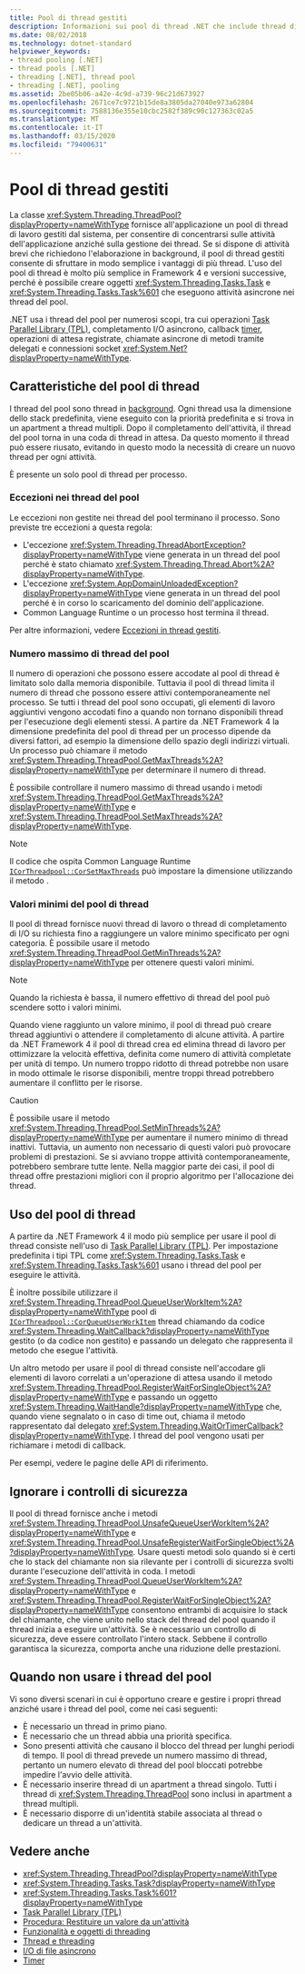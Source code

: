 ```yaml
---
title: Pool di thread gestiti
description: Informazioni sui pool di thread .NET che include thread di lavoro in background
ms.date: 08/02/2018
ms.technology: dotnet-standard
helpviewer_keywords:
- thread pooling [.NET]
- thread pools [.NET]
- threading [.NET], thread pool
- threading [.NET], pooling
ms.assetid: 2be05b06-a42e-4c9d-a739-96c21d673927
ms.openlocfilehash: 2671ce7c9721b15de8a3805da27040e973a62804
ms.sourcegitcommit: 7588136e355e10cbc2582f389c90c127363c02a5
ms.translationtype: MT
ms.contentlocale: it-IT
ms.lasthandoff: 03/15/2020
ms.locfileid: "79400631"
---
```

# <a name="the-managed-thread-pool"></a>Pool di thread gestiti

La classe <xref:System.Threading.ThreadPool?displayProperty=nameWithType> fornisce all'applicazione un pool di thread di lavoro gestiti dal sistema, per consentire di concentrarsi sulle attività dell'applicazione anziché sulla gestione dei thread. Se si dispone di attività brevi che richiedono l'elaborazione in background, il pool di thread gestiti consente di sfruttare in modo semplice i vantaggi di più thread. L'uso del pool di thread è molto più semplice in Framework 4 e versioni successive, perché è possibile creare oggetti <xref:System.Threading.Tasks.Task> e <xref:System.Threading.Tasks.Task%601> che eseguono attività asincrone nei thread del pool.  
  
.NET usa i thread del pool per numerosi scopi, tra cui operazioni [Task Parallel Library (TPL)](../parallel-programming/task-parallel-library-tpl.md), completamento I/O asincrono, callback [timer](timers.md), operazioni di attesa registrate, chiamate asincrone di metodi tramite delegati e connessioni socket <xref:System.Net?displayProperty=nameWithType>.  

## <a name="thread-pool-characteristics"></a>Caratteristiche del pool di thread

I thread del pool sono thread in [background](foreground-and-background-threads.md). Ogni thread usa la dimensione dello stack predefinita, viene eseguito con la priorità predefinita e si trova in un apartment a thread multipli. Dopo il completamento dell'attività, il thread del pool torna in una coda di thread in attesa. Da questo momento il thread può essere riusato, evitando in questo modo la necessità di creare un nuovo thread per ogni attività.
  
È presente un solo pool di thread per processo.  
  
### <a name="exceptions-in-thread-pool-threads"></a>Eccezioni nei thread del pool

Le eccezioni non gestite nei thread del pool terminano il processo. Sono previste tre eccezioni a questa regola:  
  
- L'eccezione <xref:System.Threading.ThreadAbortException?displayProperty=nameWithType> viene generata in un thread del pool perché è stato chiamato <xref:System.Threading.Thread.Abort%2A?displayProperty=nameWithType>.  
- L'eccezione <xref:System.AppDomainUnloadedException?displayProperty=nameWithType> viene generata in un thread del pool perché è in corso lo scaricamento del dominio dell'applicazione.  
- Common Language Runtime o un processo host termina il thread.  
  
Per altre informazioni, vedere [Eccezioni in thread gestiti](exceptions-in-managed-threads.md).  
  
### <a name="maximum-number-of-thread-pool-threads"></a>Numero massimo di thread del pool

Il numero di operazioni che possono essere accodate al pool di thread è limitato solo dalla memoria disponibile. Tuttavia il pool di thread limita il numero di thread che possono essere attivi contemporaneamente nel processo. Se tutti i thread del pool sono occupati, gli elementi di lavoro aggiuntivi vengono accodati fino a quando non tornano disponibili thread per l'esecuzione degli elementi stessi. A partire da .NET Framework 4 la dimensione predefinita del pool di thread per un processo dipende da diversi fattori, ad esempio la dimensione dello spazio degli indirizzi virtuali. Un processo può chiamare il metodo <xref:System.Threading.ThreadPool.GetMaxThreads%2A?displayProperty=nameWithType> per determinare il numero di thread.  
  
È possibile controllare il numero massimo di thread usando i metodi <xref:System.Threading.ThreadPool.GetMaxThreads%2A?displayProperty=nameWithType> e <xref:System.Threading.ThreadPool.SetMaxThreads%2A?displayProperty=nameWithType>.  

> [!NOTE]
> Il codice che ospita Common Language Runtime [`ICorThreadpool::CorSetMaxThreads`](../../framework/unmanaged-api/hosting/icorthreadpool-corsetmaxthreads-method.md) può impostare la dimensione utilizzando il metodo .  
  
### <a name="thread-pool-minimums"></a>Valori minimi del pool di thread

Il pool di thread fornisce nuovi thread di lavoro o thread di completamento di I/O su richiesta fino a raggiungere un valore minimo specificato per ogni categoria. È possibile usare il metodo <xref:System.Threading.ThreadPool.GetMinThreads%2A?displayProperty=nameWithType> per ottenere questi valori minimi.  
  
> [!NOTE]
> Quando la richiesta è bassa, il numero effettivo di thread del pool può scendere sotto i valori minimi.  
  
Quando viene raggiunto un valore minimo, il pool di thread può creare thread aggiuntivi o attendere il completamento di alcune attività. A partire da .NET Framework 4 il pool di thread crea ed elimina thread di lavoro per ottimizzare la velocità effettiva, definita come numero di attività completate per unità di tempo. Un numero troppo ridotto di thread potrebbe non usare in modo ottimale le risorse disponibili, mentre troppi thread potrebbero aumentare il conflitto per le risorse.  
  
> [!CAUTION]
> È possibile usare il metodo <xref:System.Threading.ThreadPool.SetMinThreads%2A?displayProperty=nameWithType> per aumentare il numero minimo di thread inattivi. Tuttavia, un aumento non necessario di questi valori può provocare problemi di prestazioni. Se si avviano troppe attività contemporaneamente, potrebbero sembrare tutte lente. Nella maggior parte dei casi, il pool di thread offre prestazioni migliori con il proprio algoritmo per l'allocazione dei thread.  

## <a name="using-the-thread-pool"></a>Uso del pool di thread

A partire da .NET Framework 4 il modo più semplice per usare il pool di thread consiste nell'uso di [Task Parallel Library (TPL)](../parallel-programming/task-parallel-library-tpl.md). Per impostazione predefinita i tipi TPL come <xref:System.Threading.Tasks.Task> e <xref:System.Threading.Tasks.Task%601> usano i thread del pool per eseguire le attività.

È inoltre possibile utilizzare il <xref:System.Threading.ThreadPool.QueueUserWorkItem%2A?displayProperty=nameWithType> pool di [`ICorThreadpool::CorQueueUserWorkItem`](../../framework/unmanaged-api/hosting/icorthreadpool-corqueueuserworkitem-method.md) thread chiamando da codice <xref:System.Threading.WaitCallback?displayProperty=nameWithType> gestito (o da codice non gestito) e passando un delegato che rappresenta il metodo che esegue l'attività.

Un altro metodo per usare il pool di thread consiste nell'accodare gli elementi di lavoro correlati a un'operazione di attesa usando il metodo <xref:System.Threading.ThreadPool.RegisterWaitForSingleObject%2A?displayProperty=nameWithType> e passando un oggetto <xref:System.Threading.WaitHandle?displayProperty=nameWithType> che, quando viene segnalato o in caso di time out, chiama il metodo rappresentato dal delegato <xref:System.Threading.WaitOrTimerCallback?displayProperty=nameWithType>. I thread del pool vengono usati per richiamare i metodi di callback.  

Per esempi, vedere le pagine delle API di riferimento.
  
## <a name="skipping-security-checks"></a>Ignorare i controlli di sicurezza

Il pool di thread fornisce anche i metodi <xref:System.Threading.ThreadPool.UnsafeQueueUserWorkItem%2A?displayProperty=nameWithType> e <xref:System.Threading.ThreadPool.UnsafeRegisterWaitForSingleObject%2A?displayProperty=nameWithType>. Usare questi metodi solo quando si è certi che lo stack del chiamante non sia rilevante per i controlli di sicurezza svolti durante l'esecuzione dell'attività in coda. I metodi <xref:System.Threading.ThreadPool.QueueUserWorkItem%2A?displayProperty=nameWithType> e <xref:System.Threading.ThreadPool.RegisterWaitForSingleObject%2A?displayProperty=nameWithType> consentono entrambi di acquisire lo stack del chiamante, che viene unito nello stack del thread del pool quando il thread inizia a eseguire un'attività. Se è necessario un controllo di sicurezza, deve essere controllato l'intero stack. Sebbene il controllo garantisca la sicurezza, comporta anche una riduzione delle prestazioni.  

## <a name="when-not-to-use-thread-pool-threads"></a>Quando non usare i thread del pool

Vi sono diversi scenari in cui è opportuno creare e gestire i propri thread anziché usare i thread del pool, come nei casi seguenti:  
  
- È necessario un thread in primo piano.  
- È necessario che un thread abbia una priorità specifica.  
- Sono presenti attività che causano il blocco del thread per lunghi periodi di tempo. Il pool di thread prevede un numero massimo di thread, pertanto un numero elevato di thread del pool bloccati potrebbe impedire l'avvio delle attività.  
- È necessario inserire thread di un apartment a thread singolo. Tutti i thread di <xref:System.Threading.ThreadPool> sono inclusi in apartment a thread multipli.  
- È necessario disporre di un'identità stabile associata al thread o dedicare un thread a un'attività.  
  
## <a name="see-also"></a>Vedere anche

- <xref:System.Threading.ThreadPool?displayProperty=nameWithType>
- <xref:System.Threading.Tasks.Task?displayProperty=nameWithType>
- <xref:System.Threading.Tasks.Task%601?displayProperty=nameWithType>
- [Task Parallel Library (TPL)](../parallel-programming/task-parallel-library-tpl.md)
- [Procedura: Restituire un valore da un'attività](../parallel-programming/how-to-return-a-value-from-a-task.md)
- [Funzionalità e oggetti di threading](threading-objects-and-features.md)
- [Thread e threading](threads-and-threading.md)
- [I/O di file asincrono](../io/asynchronous-file-i-o.md)
- [Timer](timers.md)
